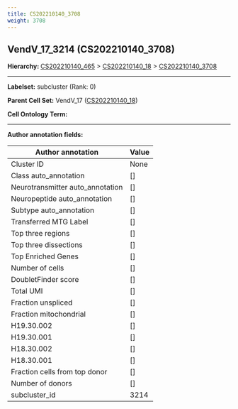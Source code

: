 ```yaml
---
title: CS202210140_3708
weight: 3708
---
```

## VendV_17_3214 (CS202210140_3708)
<b>Hierarchy: </b>
[CS202210140_465](../CS202210140_465) >
[CS202210140_18](../CS202210140_18) >
[CS202210140_3708](../CS202210140_3708)

---


**Labelset:** subcluster (Rank: 0)

**Parent Cell Set:** VendV_17 ([CS202210140_18](../CS202210140_18))



**Cell Ontology Term:** 

[MARKER GENES.]: #


---

[TRANSFERRED ANNOTATIONS.]: #


[AUTHOR ANNOTATION FIELDS.]: #


**Author annotation fields:**

| Author annotation | Value |
|-------------------|-------|
|Cluster ID|None|
|Class auto_annotation|[]|
|Neurotransmitter auto_annotation|[]|
|Neuropeptide auto_annotation|[]|
|Subtype auto_annotation|[]|
|Transferred MTG Label|[]|
|Top three regions|[]|
|Top three dissections|[]|
|Top Enriched Genes|[]|
|Number of cells|[]|
|DoubletFinder score|[]|
|Total UMI|[]|
|Fraction unspliced|[]|
|Fraction mitochondrial|[]|
|H19.30.002|[]|
|H19.30.001|[]|
|H18.30.002|[]|
|H18.30.001|[]|
|Fraction cells from top donor|[]|
|Number of donors|[]|
|subcluster_id|3214|
